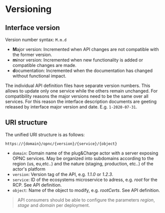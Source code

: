 # Versioning

## Interface version

Version number syntax: `M.m.d`

* **M**ajor version: Incremented when API changes are not compatible with the former version.
* **m**inor version: Incremented when new functionality is added or compatible changes are made.
* **d**ocumentation: Incremented when the documentation has changed without functional impact.

The individual API definition files have separate version numbers. This allows to update only one service while the others remain unchanged. For compatibility reasons the major versions need to be the same over all services. For this reason the interface description documents are geeting released by interface major version and date. E.g. `1-2020-07-31`.


## URI structure

The unified URI structure is as follows:
```
https://{domain}/opnc/{version}/{service}/{object}
```
 * `domain`: Domain name of the plug&Charge actor with a server exposing OPNC services. May be organized into subdomains according to the region (us, eu,etc..) and the nature (staging, production, etc..) of the actor's platform  
 * `version`: Version tag of the API, e.g. _1.1.0_ or _1.2.3_.
 * `service`: ID of the ecosystems microservice to adress, e.g. _root_ for the RCP. See API definition.
 * `object`: Name of the object to modify, e.g. _rootCerts_. See API definition.

<!-- theme: warning -->

>  API consumers should be able to configure the parameters _region_, _stage_ and _domain_ per deployment.
